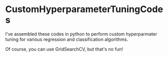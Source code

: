 # CustomHyperparameterTuningCodes

I've assembled these codes in python to perform custom hyperparmater tuning for various regression and classification algorithms.

Of course, you can use GridSearchCV, but that's no fun!
